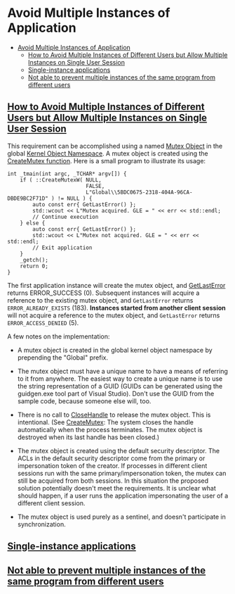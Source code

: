 # Avoid Multiple Instances of Application

- [Avoid Multiple Instances of Application](#avoid-multiple-instances-of-application)
  - [How to Avoid Multiple Instances of Different Users but Allow Multiple Instances on Single User Session](#how-to-avoid-multiple-instances-of-different-users-but-allow-multiple-instances-on-single-user-session)
  - [Single-instance applications](#single-instance-applications)
  - [Not able to prevent multiple instances of the same program from different users](#not-able-to-prevent-multiple-instances-of-the-same-program-from-different-users)

## [How to Avoid Multiple Instances of Different Users but Allow Multiple Instances on Single User Session](https://stackoverflow.com/questions/28240354/how-to-avoid-multiple-instances-of-different-users-but-allow-multiple-instances)

This requirement can be accomplished using a named [Mutex Object](https://msdn.microsoft.com/en-us/library/windows/desktop/ms684266.aspx) in the global [Kernel Object Namespace](https://msdn.microsoft.com/en-us/library/windows/desktop/aa382954.aspx). A mutex object is created using the [CreateMutex function](https://msdn.microsoft.com/en-us/library/windows/desktop/ms682411.aspx). Here is a small program to illustrate its usage:

    int _tmain(int argc, _TCHAR* argv[]) {
        if ( ::CreateMutexW( NULL,
                             FALSE,
                             L"Global\\5BDC0675-2318-404A-96CA-DBDE9BC2F71D" ) != NULL ) {
            auto const err{ GetLastError() };
            std::wcout << L"Mutex acquired. GLE = " << err << std::endl;
            // Continue execution
        } else {
            auto const err{ GetLastError() };
            std::wcout << L"Mutex not acquired. GLE = " << err << std::endl;
            // Exit application
        }
        _getch();
        return 0;
    }

The first application instance will create the mutex object, and [GetLastError](https://msdn.microsoft.com/en-us/library/windows/desktop/ms679360.aspx) returns ERROR_SUCCESS (0). Subsequent instances will acquire a reference to the existing mutex object, and `GetLastError` returns `ERROR_ALREADY_EXISTS` (183). **Instances started from another client session** will not acquire a reference to the mutex object, and `GetLastError` returns `ERROR_ACCESS_DENIED` (5).

A few notes on the implementation:

- A mutex object is created in the global kernel object namespace by prepending the "Global\" prefix.

- The mutex object must have a unique name to have a means of referring to it from anywhere. The easiest way to create a unique name is to use the string representation of a GUID (GUIDs can be generated using the guidgen.exe tool part of Visual Studio). Don't use the GUID from the sample code, because someone else will, too.

- There is no call to [CloseHandle](https://msdn.microsoft.com/en-us/library/windows/desktop/ms724211.aspx) to release the mutex object. This is intentional. (See [CreateMutex](https://msdn.microsoft.com/en-us/library/windows/desktop/ms682411.aspx): The system closes the handle automatically when the process terminates. The mutex object is destroyed when its last handle has been closed.)

- The mutex object is created using the default security descriptor. The ACLs in the default security descriptor come from the primary or impersonation token of the creator. If processes in different client sessions run with the same primary/impersonation token, the mutex can still be acquired from both sessions. In this situation the proposed solution potentially doesn't meet the requirements. It is unclear what should happen, if a user runs the application impersonating the user of a different client session.

- The mutex object is used purely as a sentinel, and doesn't participate in synchronization.

## [Single-instance applications](http://www.bcbjournal.org/articles/vol3/9911/Single-instance_applications.htm)

## [Not able to prevent multiple instances of the same program from different users](https://stackoverflow.com/questions/55502262/not-able-to-prevent-multiple-instances-of-the-same-program-from-different-users)
